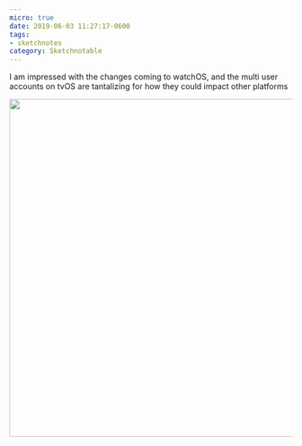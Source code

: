 ```yaml
---
micro: true
date: 2019-06-03 11:27:17-0600
tags:
- sketchnotes
category: Sketchnotable
---
```


I am impressed with the changes coming to watchOS, and the multi user accounts on tvOS are tantalizing for how they could impact other platforms

<img src="https://www.sketchnotable.com/uploads/2019/69fa4355d7.jpg" width="600" height="600" alt="" />